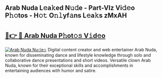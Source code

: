 ## Arab Nuda L𝚎a𝚔ed N𝚞𝚍e - Part-Vlz Vi𝚍𝚎o P𝚑𝚘tos - H𝚘𝚝 O𝚗𝚕yf𝚊ns L𝚎a𝚔s zMxAH

# <h2><a href="http://kf4dfg.oniu.top/?m=Arab+Nuda">🔗👉 🔴 Arab Nuda P𝚑ot𝚘𝚜 V𝚒d𝚎o</a></h2>

[![Arab Nuda Nu𝚍e𝚜](https://i.imgur.com/0qMVB7G.gif)](http://kf4dfg.oniu.top/?m=Arab+Nuda)
Digital content creator and web entertainer Arab Nuda, known for disseminating dance and lifestyle knowledge through solo and collaborative dance presentations and short videos. Versatile clown Arab Nuda, known for their exceptional skills and accomplishments in entertaining audiences with humor and satire.  
